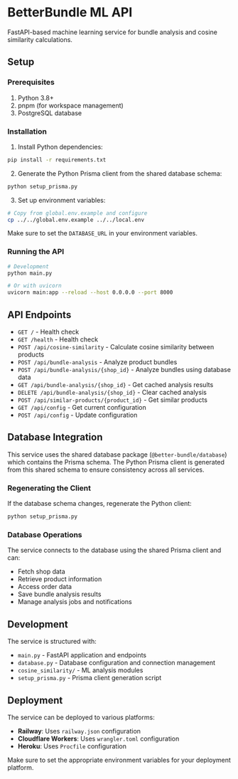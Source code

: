 # BetterBundle ML API

FastAPI-based machine learning service for bundle analysis and cosine similarity calculations.

## Setup

### Prerequisites

1. Python 3.8+
2. pnpm (for workspace management)
3. PostgreSQL database

### Installation

1. Install Python dependencies:

```bash
pip install -r requirements.txt
```

2. Generate the Python Prisma client from the shared database schema:

```bash
python setup_prisma.py
```

3. Set up environment variables:

```bash
# Copy from global.env.example and configure
cp ../../global.env.example ../../local.env
```

Make sure to set the `DATABASE_URL` in your environment variables.

### Running the API

```bash
# Development
python main.py

# Or with uvicorn
uvicorn main:app --reload --host 0.0.0.0 --port 8000
```

## API Endpoints

- `GET /` - Health check
- `GET /health` - Health check
- `POST /api/cosine-similarity` - Calculate cosine similarity between products
- `POST /api/bundle-analysis` - Analyze product bundles
- `POST /api/bundle-analysis/{shop_id}` - Analyze bundles using database data
- `GET /api/bundle-analysis/{shop_id}` - Get cached analysis results
- `DELETE /api/bundle-analysis/{shop_id}` - Clear cached analysis
- `POST /api/similar-products/{product_id}` - Get similar products
- `GET /api/config` - Get current configuration
- `POST /api/config` - Update configuration

## Database Integration

This service uses the shared database package (`@better-bundle/database`) which contains the Prisma schema. The Python Prisma client is generated from this shared schema to ensure consistency across all services.

### Regenerating the Client

If the database schema changes, regenerate the Python client:

```bash
python setup_prisma.py
```

### Database Operations

The service connects to the database using the shared Prisma client and can:

- Fetch shop data
- Retrieve product information
- Access order data
- Save bundle analysis results
- Manage analysis jobs and notifications

## Development

The service is structured with:

- `main.py` - FastAPI application and endpoints
- `database.py` - Database configuration and connection management
- `cosine_similarity/` - ML analysis modules
- `setup_prisma.py` - Prisma client generation script

## Deployment

The service can be deployed to various platforms:

- **Railway**: Uses `railway.json` configuration
- **Cloudflare Workers**: Uses `wrangler.toml` configuration
- **Heroku**: Uses `Procfile` configuration

Make sure to set the appropriate environment variables for your deployment platform.
